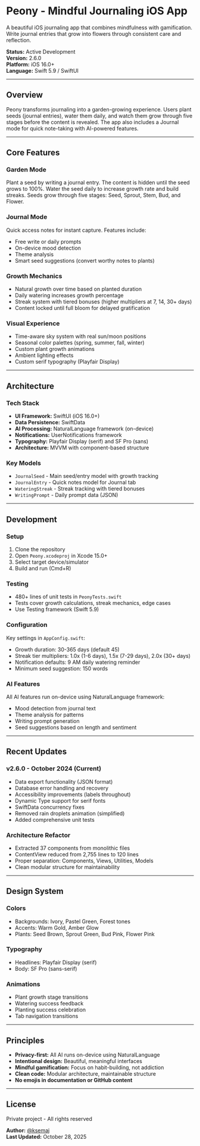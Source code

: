 # Peony - Mindful Journaling iOS App

A beautiful iOS journaling app that combines mindfulness with gamification. Write journal entries that grow into flowers through consistent care and reflection.

**Status:** Active Development  
**Version:** 2.6.0  
**Platform:** iOS 16.0+  
**Language:** Swift 5.9 / SwiftUI

---

## Overview

Peony transforms journaling into a garden-growing experience. Users plant seeds (journal entries), water them daily, and watch them grow through five stages before the content is revealed. The app also includes a Journal mode for quick note-taking with AI-powered features.

---

## Core Features

### Garden Mode
Plant a seed by writing a journal entry. The content is hidden until the seed grows to 100%. Water the seed daily to increase growth rate and build streaks. Seeds grow through five stages: Seed, Sprout, Stem, Bud, and Flower.

### Journal Mode  
Quick access notes for instant capture. Features include:
- Free write or daily prompts
- On-device mood detection
- Theme analysis
- Smart seed suggestions (convert worthy notes to plants)

### Growth Mechanics
- Natural growth over time based on planted duration
- Daily watering increases growth percentage
- Streak system with tiered bonuses (higher multipliers at 7, 14, 30+ days)
- Content locked until full bloom for delayed gratification

### Visual Experience
- Time-aware sky system with real sun/moon positions
- Seasonal color palettes (spring, summer, fall, winter)
- Custom plant growth animations
- Ambient lighting effects
- Custom serif typography (Playfair Display)

---

## Architecture

### Tech Stack
- **UI Framework:** SwiftUI (iOS 16.0+)
- **Data Persistence:** SwiftData
- **AI Processing:** NaturalLanguage framework (on-device)
- **Notifications:** UserNotifications framework
- **Typography:** Playfair Display (serif) and SF Pro (sans)
- **Architecture:** MVVM with component-based structure

### Key Models
- `JournalSeed` - Main seed/entry model with growth tracking
- `JournalEntry` - Quick notes model for Journal tab
- `WateringStreak` - Streak tracking with tiered bonuses
- `WritingPrompt` - Daily prompt data (JSON)

---

## Development

### Setup
1. Clone the repository
2. Open `Peony.xcodeproj` in Xcode 15.0+
3. Select target device/simulator
4. Build and run (Cmd+R)

### Testing
- 480+ lines of unit tests in `PeonyTests.swift`
- Tests cover growth calculations, streak mechanics, edge cases
- Use Testing framework (Swift 5.9)

### Configuration
Key settings in `AppConfig.swift`:
- Growth duration: 30-365 days (default 45)
- Streak tier multipliers: 1.0x (1-6 days), 1.5x (7-29 days), 2.0x (30+ days)
- Notification defaults: 9 AM daily watering reminder
- Minimum seed suggestion: 150 words

### AI Features
All AI features run on-device using NaturalLanguage framework:
- Mood detection from journal text
- Theme analysis for patterns
- Writing prompt generation
- Seed suggestions based on length and sentiment

---

## Recent Updates

### v2.6.0 - October 2024 (Current)
- Data export functionality (JSON format)
- Database error handling and recovery
- Accessibility improvements (labels throughout)
- Dynamic Type support for serif fonts
- SwiftData concurrency fixes
- Removed rain droplets animation (simplified)
- Added comprehensive unit tests

### Architecture Refactor
- Extracted 37 components from monolithic files
- ContentView reduced from 2,755 lines to 120 lines
- Proper separation: Components, Views, Utilities, Models
- Clean modular structure for maintainability

---

## Design System

### Colors
- Backgrounds: Ivory, Pastel Green, Forest tones
- Accents: Warm Gold, Amber Glow
- Plants: Seed Brown, Sprout Green, Bud Pink, Flower Pink

### Typography
- Headlines: Playfair Display (serif)
- Body: SF Pro (sans-serif)

### Animations
- Plant growth stage transitions
- Watering success feedback
- Planting success celebration
- Tab navigation transitions

---

## Principles

- **Privacy-first:** All AI runs on-device using NaturalLanguage
- **Intentional design:** Beautiful, meaningful interfaces
- **Mindful gamification:** Focus on habit-building, not addiction
- **Clean code:** Modular architecture, maintainable structure
- **No emojis in documentation or GitHub content**

---

## License

Private project - All rights reserved

**Author:** [@ksemaj](https://github.com/ksemaj)  
**Last Updated:** October 28, 2025
